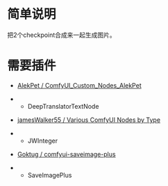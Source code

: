 # 简单说明

把2个checkpoint合成来一起生成图片。

# 需要插件

- [AlekPet / ComfyUI_Custom_Nodes_AlekPet](https://github.com/AlekPet/ComfyUI_Custom_Nodes_AlekPet)
- - DeepTranslatorTextNode

- [jamesWalker55 / Various ComfyUI Nodes by Type](https://github.com/jamesWalker55/comfyui-various)
- - JWInteger

- [Goktug / comfyui-saveimage-plus](https://github.com/Goktug/comfyui-saveimage-plus)
- - SaveImagePlus
